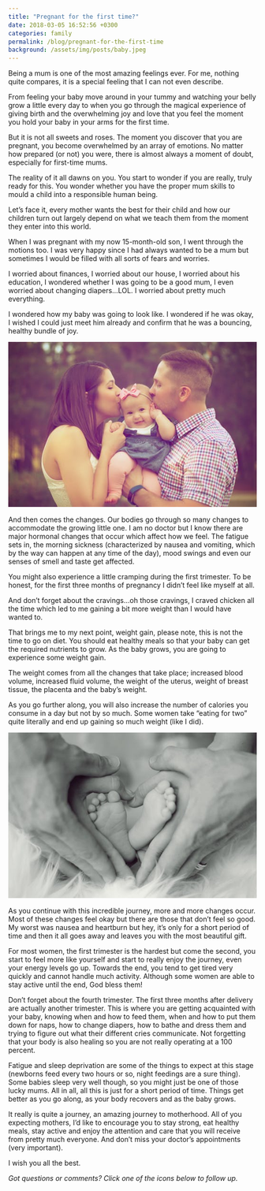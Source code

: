 ```yaml
---
title: "Pregnant for the first time?"
date: 2018-03-05 16:52:56 +0300
categories: family
permalink: /blog/pregnant-for-the-first-time
background: /assets/img/posts/baby.jpeg
---
```


Being a mum is one of the most amazing feelings ever. For me, nothing quite compares, it is a special feeling that I can not even describe.

From feeling your baby move around in your tummy and watching your belly grow a little every day to when you go through the magical experience of giving birth and the overwhelming joy and love that you feel the moment you hold your baby in your arms for the first time.

But it is not all sweets and roses. The moment you discover that you are pregnant, you become overwhelmed by an array of emotions. No matter how prepared (or not) you were, there is almost always a moment of doubt, especially for first-time mums.

The reality of it all dawns on you. You start to wonder if you are really, truly ready for this. You wonder whether you have the proper mum skills to mould a child into a responsible human being.

Let’s face it, every mother wants the best for their child and how our children turn out largely depend on what we teach them from the moment they enter into this world.

When I was pregnant with my now 15-month-old son, I went through the motions too. I was very happy since I had always wanted to be a mum but sometimes I would be filled with all sorts of fears and worries.

I worried about finances, I worried about our house, I worried about his education, I wondered whether I was going to be a good mum, I even worried about changing diapers…LOL. I worried about pretty much everything.

I wondered how my baby was going to look like. I wondered if he was okay, I wished I could just meet him already and confirm that he was a bouncing, healthy bundle of joy.

<p align="center">
<img src="/assets/img/posts/mum-n-dad.jpeg" alt="Mum and Dad"/>
</p>

And then comes the changes. Our bodies go through so many changes to accommodate the growing little one. I am no doctor but I know there are major hormonal changes that occur which affect how we feel. The fatigue sets in, the morning sickness (characterized by nausea and vomiting, which by the way can happen at any time of the day), mood swings and even our senses of smell and taste get affected.

You might also experience a little cramping during the first trimester. To be honest, for the first three months of pregnancy I didn’t feel like myself at all.

And don’t forget about the cravings…oh those cravings, I craved chicken all the time which led to me gaining a bit more weight than I would have wanted to.

That brings me to my next point, weight gain, please note, this is not the time to go on diet. You should eat healthy meals so that your baby can get the required nutrients to grow. As the baby grows, you are going to experience some weight gain.

The weight comes from all the changes that take place; increased blood volume, increased fluid volume, the weight of the uterus, weight of breast tissue, the placenta and the baby’s weight.

As you go further along, you will also increase the number of calories you consume in a day but not by so much. Some women take “eating for two” quite literally and end up gaining so much weight (like I did).

<p align="center">
<img src="/assets/img/posts/love.jpeg" alt="Love"/>
</p>

As you continue with this incredible journey, more and more changes occur. Most of these changes feel okay but there are those that don’t feel so good. My worst was nausea and heartburn but hey, it’s only for a short period of time and then it all goes away and leaves you with the most beautiful gift.

For most women, the first trimester is the hardest but come the second, you start to feel more like yourself and start to really enjoy the journey, even your energy levels go up. Towards the end, you tend to get tired very quickly and cannot handle much activity. Although some women are able to stay active until the end, God bless them!

Don’t forget about the fourth trimester. The first three months after delivery are actually another trimester. This is where you are getting acquainted with your baby, knowing when and how to feed them, when and how to put them down for naps, how to change diapers, how to bathe and dress them and trying to figure out what their different cries communicate. Not forgetting that your body is also healing so you are not really operating at a 100 percent.

Fatigue and sleep deprivation are some of the things to expect at this stage (newborns feed every two hours or so, night feedings are a sure thing). Some babies sleep very well though, so you might just be one of those lucky mums. All in all, all this is just for a short period of time. Things get better as you go along, as your body recovers and as the baby grows.

It really is quite a journey, an amazing journey to motherhood. All of you expecting mothers, I’d like to encourage you to stay strong, eat healthy meals, stay active and enjoy the attention and care that you will receive from pretty much everyone. And don’t miss your doctor’s appointments (very important).

I wish you all the best.

_Got questions or comments? Click one of the icons below to follow up._
